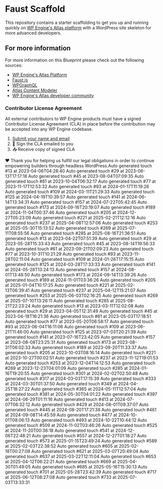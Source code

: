# Faust Scaffold

This repository contains a starter scaffolding to get you up and running quickly on [WP Engine's Atlas platform](https://wpengine.com/atlas/) with a WordPress site skeleton for more advanced developers.

## For more information

For more information on this Blueprint please check out the following sources:

- [WP Engine's Atlas Platform](https://wpengine.com/atlas/)
- [Faust.js](https://faustjs.org)
- [WPGraphQL](https://www.wpgraphql.com)
- [Atlas Content Modeler](https://wordpress.org/plugins/atlas-content-modeler/)
- [WP Engine's Atlas developer community](https://developers.wpengine.com)

### Contributor License Agreement

All external contributors to WP Engine products must have a signed Contributor License Agreement (CLA) in place before the contribution may be accepted into any WP Engine codebase.

1. [Submit your name and email](https://wpeng.in/cla/)
2. 📝 Sign the CLA emailed to you
3. 📥 Receive copy of signed CLA

❤️ Thank you for helping us fulfill our legal obligations in order to continue empowering builders through headless WordPress.Auto generated touch #13 at 2023-04-06T04:28:40
Auto generated touch #29 at 2023-06-13T17:17:18
Auto generated touch #45 at 2023-08-04T07:09:35
Auto generated touch #61 at 2023-10-04T06:32:17
Auto generated touch #77 at 2023-11-17T12:53:32
Auto generated touch #93 at 2024-01-17T11:19:26
Auto generated touch #109 at 2024-03-11T21:29:33
Auto generated touch #125 at 2024-04-19T10:39:57
Auto generated touch #141 at 2024-06-14T13:34:31
Auto generated touch #157 at 2024-07-22T05:42:45
Auto generated touch #173 at 2024-09-16T20:19:07
Auto generated touch #189 at 2024-11-04T00:37:46
Auto generated touch #205 at 2024-12-27T05:23:09
Auto generated touch #221 at 2025-02-21T12:12:16
Auto generated touch #237 at 2025-04-08T12:57:06
Auto generated touch #253 at 2025-05-30T15:13:52
Auto generated touch #269 at 2025-07-11T08:55:56
Auto generated touch #285 at 2025-08-16T21:36:51
Auto generated touch #13 at 2023-04-22T07:51:39
Auto generated touch #29 at 2023-05-28T15:33:43
Auto generated touch #45 at 2023-08-14T19:56:33
Auto generated touch #61 at 2023-09-21T02:09:23
Auto generated touch #77 at 2023-10-31T10:21:29
Auto generated touch #93 at 2023-11-28T02:11:04
Auto generated touch #109 at 2024-01-26T17:15:15
Auto generated touch #125 at 2024-03-28T17:33:33
Auto generated touch #141 at 2024-05-28T13:24:13
Auto generated touch #157 at 2024-08-01T13:48:50
Auto generated touch #173 at 2024-09-14T13:39:26
Auto generated touch #189 at 2024-11-01T03:36:26
Auto generated touch #205 at 2025-01-04T10:17:25
Auto generated touch #221 at 2025-02-13T06:39:41
Auto generated touch #237 at 2025-04-12T15:21:07
Auto generated touch #253 at 2025-06-03T02:16:25
Auto generated touch #269 at 2025-07-10T13:26:11
Auto generated touch #285 at 2025-08-21T22:23:24
Auto generated touch #13 at 2023-03-11T12:02:08
Auto generated touch #29 at 2023-04-05T12:31:49
Auto generated touch #45 at 2023-04-18T16:21:36
Auto generated touch #61 at 2023-05-03T17:18:51
Auto generated touch #77 at 2023-05-20T06:58:17
Auto generated touch #93 at 2023-06-04T16:11:06
Auto generated touch #109 at 2023-06-21T11:46:00
Auto generated touch #125 at 2023-07-03T20:21:39
Auto generated touch #141 at 2023-07-16T23:42:05
Auto generated touch #157 at 2023-08-08T23:25:31
Auto generated touch #173 at 2023-08-31T06:02:33
Auto generated touch #189 at 2023-09-20T11:33:37
Auto generated touch #205 at 2023-10-03T08:16:14
Auto generated touch #221 at 2023-10-27T00:02:51
Auto generated touch #237 at 2023-11-12T19:01:53
Auto generated touch #253 at 2023-12-04T14:12:53
Auto generated touch #269 at 2023-12-23T04:01:09
Auto generated touch #285 at 2024-01-16T19:20:55
Auto generated touch #301 at 2024-02-02T02:50:48
Auto generated touch #317 at 2024-03-03T17:15:39
Auto generated touch #333 at 2024-03-30T01:37:50
Auto generated touch #349 at 2024-04-25T18:27:22
Auto generated touch #365 at 2024-05-11T12:57:04
Auto generated touch #381 at 2024-05-30T04:01:22
Auto generated touch #397 at 2024-06-29T01:11:16
Auto generated touch #413 at 2024-07-07T06:32:12
Auto generated touch #429 at 2024-08-01T09:37:07
Auto generated touch #445 at 2024-08-20T17:21:38
Auto generated touch #461 at 2024-09-08T14:45:59
Auto generated touch #477 at 2024-10-01T08:06:13
Auto generated touch #493 at 2024-10-22T10:44:12
Auto generated touch #509 at 2024-11-02T03:46:26
Auto generated touch #525 at 2024-11-20T00:36:18
Auto generated touch #541 at 2024-12-06T22:48:21
Auto generated touch #557 at 2024-12-27T01:18:27
Auto generated touch #573 at 2025-01-15T23:49:24
Auto generated touch #589 at 2025-02-03T22:38:52
Auto generated touch #605 at 2025-02-18T00:27:08
Auto generated touch #621 at 2025-03-07T20:49:04
Auto generated touch #637 at 2025-03-22T12:11:04
Auto generated touch #653 at 2025-04-12T06:22:21
Auto generated touch #669 at 2025-04-30T01:49:05
Auto generated touch #685 at 2025-05-16T15:30:13
Auto generated touch #701 at 2025-05-28T23:42:39
Auto generated touch #717 at 2025-06-12T08:27:08
Auto generated touch #733 at 2025-07-03T13:33:31
